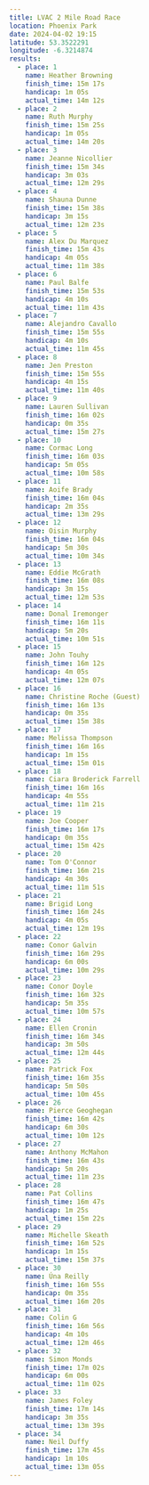 ```yaml
---
title: LVAC 2 Mile Road Race
location: Phoenix Park
date: 2024-04-02 19:15
latitude: 53.3522291
longitude: -6.3214874
results:
  - place: 1
    name: Heather Browning
    finish_time: 15m 17s
    handicap: 1m 05s
    actual_time: 14m 12s
  - place: 2
    name: Ruth Murphy
    finish_time: 15m 25s
    handicap: 1m 05s
    actual_time: 14m 20s
  - place: 3
    name: Jeanne Nicollier
    finish_time: 15m 34s
    handicap: 3m 03s
    actual_time: 12m 29s
  - place: 4
    name: Shauna Dunne
    finish_time: 15m 38s
    handicap: 3m 15s
    actual_time: 12m 23s
  - place: 5
    name: Alex Du Marquez
    finish_time: 15m 43s
    handicap: 4m 05s
    actual_time: 11m 38s
  - place: 6
    name: Paul Balfe
    finish_time: 15m 53s
    handicap: 4m 10s
    actual_time: 11m 43s
  - place: 7
    name: Alejandro Cavallo 
    finish_time: 15m 55s
    handicap: 4m 10s
    actual_time: 11m 45s
  - place: 8
    name: Jen Preston
    finish_time: 15m 55s
    handicap: 4m 15s
    actual_time: 11m 40s
  - place: 9
    name: Lauren Sullivan
    finish_time: 16m 02s
    handicap: 0m 35s
    actual_time: 15m 27s
  - place: 10
    name: Cormac Long
    finish_time: 16m 03s
    handicap: 5m 05s
    actual_time: 10m 58s
  - place: 11
    name: Aoife Brady
    finish_time: 16m 04s
    handicap: 2m 35s
    actual_time: 13m 29s
  - place: 12
    name: Oisin Murphy
    finish_time: 16m 04s
    handicap: 5m 30s
    actual_time: 10m 34s
  - place: 13
    name: Eddie McGrath
    finish_time: 16m 08s
    handicap: 3m 15s
    actual_time: 12m 53s
  - place: 14
    name: Donal Iremonger
    finish_time: 16m 11s
    handicap: 5m 20s
    actual_time: 10m 51s
  - place: 15
    name: John Touhy
    finish_time: 16m 12s
    handicap: 4m 05s
    actual_time: 12m 07s
  - place: 16
    name: Christine Roche (Guest)
    finish_time: 16m 13s
    handicap: 0m 35s
    actual_time: 15m 38s
  - place: 17
    name: Melissa Thompson
    finish_time: 16m 16s
    handicap: 1m 15s
    actual_time: 15m 01s
  - place: 18
    name: Ciara Broderick Farrell
    finish_time: 16m 16s
    handicap: 4m 55s
    actual_time: 11m 21s
  - place: 19
    name: Joe Cooper
    finish_time: 16m 17s
    handicap: 0m 35s
    actual_time: 15m 42s 
  - place: 20
    name: Tom O'Connor
    finish_time: 16m 21s
    handicap: 4m 30s
    actual_time: 11m 51s
  - place: 21
    name: Brigid Long 
    finish_time: 16m 24s
    handicap: 4m 05s
    actual_time: 12m 19s
  - place: 22
    name: Conor Galvin
    finish_time: 16m 29s
    handicap: 6m 00s
    actual_time: 10m 29s
  - place: 23
    name: Conor Doyle 
    finish_time: 16m 32s
    handicap: 5m 35s
    actual_time: 10m 57s
  - place: 24
    name: Ellen Cronin
    finish_time: 16m 34s
    handicap: 3m 50s
    actual_time: 12m 44s
  - place: 25
    name: Patrick Fox
    finish_time: 16m 35s
    handicap: 5m 50s
    actual_time: 10m 45s
  - place: 26
    name: Pierce Geoghegan
    finish_time: 16m 42s
    handicap: 6m 30s
    actual_time: 10m 12s
  - place: 27
    name: Anthony McMahon
    finish_time: 16m 43s
    handicap: 5m 20s
    actual_time: 11m 23s
  - place: 28
    name: Pat Collins
    finish_time: 16m 47s
    handicap: 1m 25s
    actual_time: 15m 22s
  - place: 29
    name: Michelle Skeath
    finish_time: 16m 52s
    handicap: 1m 15s
    actual_time: 15m 37s
  - place: 30
    name: Úna Reilly
    finish_time: 16m 55s
    handicap: 0m 35s
    actual_time: 16m 20s
  - place: 31
    name: Colin G
    finish_time: 16m 56s
    handicap: 4m 10s
    actual_time: 12m 46s
  - place: 32
    name: Simon Monds
    finish_time: 17m 02s
    handicap: 6m 00s
    actual_time: 11m 02s 
  - place: 33
    name: James Foley
    finish_time: 17m 14s
    handicap: 3m 35s
    actual_time: 13m 39s   
  - place: 34
    name: Neil Duffy
    finish_time: 17m 45s
    handicap: 1m 10s
    actual_time: 13m 05s 
---
```

